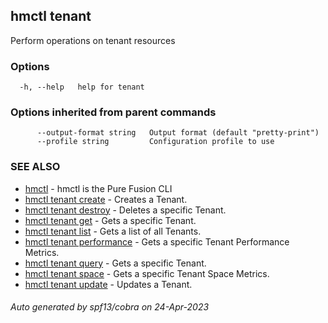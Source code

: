 ## hmctl tenant

Perform operations on tenant resources

### Options

```
  -h, --help   help for tenant
```

### Options inherited from parent commands

```
      --output-format string   Output format (default "pretty-print")
      --profile string         Configuration profile to use
```

### SEE ALSO

* [hmctl](hmctl.md)	 - hmctl is the Pure Fusion CLI
* [hmctl tenant create](hmctl_tenant_create.md)	 - Creates a Tenant.
* [hmctl tenant destroy](hmctl_tenant_destroy.md)	 - Deletes a specific Tenant.
* [hmctl tenant get](hmctl_tenant_get.md)	 - Gets a specific Tenant.
* [hmctl tenant list](hmctl_tenant_list.md)	 - Gets a list of all Tenants.
* [hmctl tenant performance](hmctl_tenant_performance.md)	 - Gets a specific Tenant Performance Metrics.
* [hmctl tenant query](hmctl_tenant_query.md)	 - Gets a specific Tenant.
* [hmctl tenant space](hmctl_tenant_space.md)	 - Gets a specific Tenant Space Metrics.
* [hmctl tenant update](hmctl_tenant_update.md)	 - Updates a Tenant.

###### Auto generated by spf13/cobra on 24-Apr-2023
